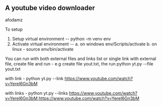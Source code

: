 ## A youtube video downloader
afodamz

To setup
1. Setup virtual environment -- python -m venv env 
2. Activate virtual environment -- 
a. on windows env/Scripts/activate
b. on linux - source env/bin/activate

You can run with both external files and links list or single link
with external file, create file and run - e.g create file yout.txt, the run python yt.py --file yout.txt

with link - python yt.py --link https://www.youtube.com/watch?v=YereI6Gn3bM

with links - python yt.py --links https://www.youtube.com/watch?v=YereI6Gn3bM,https://www.youtube.com/watch?v=YereI6Gn3bM
